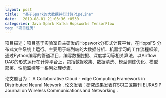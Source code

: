 ```yaml
---
layout: post
title:  "基于Spark的大数据并行计算Pipeline"
date:   2019-08-01 21:03:36 +0530
categories: Java Spark Kafka Hopsworks TensorFlow 
tag: "项目经历"
---
```

项目描述：项目基于实验室自主研发的Hopswork分布式计算平台，在HopsFS 分布式文件系统上运行。主要用于端到端的大数据分析、机器学习的工作流程框架。 通过Python编写的管道项目，编写数据挖掘、深度学习等相关算法，以Airflow DAG的形式运行在计算平台上，包括数据收集、数据清洗、模型训练优化、模型部署、性能监控等一系列处理步骤.

          
论文题目为： A Collaborative Cloud - edge Computing Framework in Distributed Neural Network .
论文发表：研究成果发表在SCI三区期刊 EURASIP Journal on Wireless Communications and Networking . 

